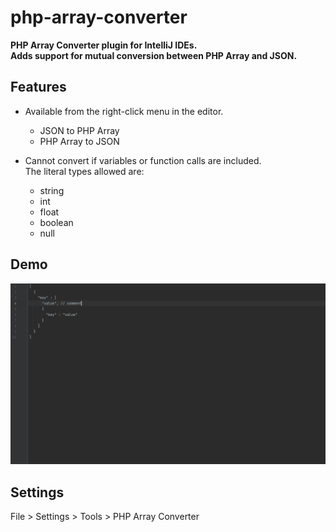 # php-array-converter

**PHP Array Converter plugin for IntelliJ IDEs.**  
**Adds support for mutual conversion between PHP Array and JSON.**

## Features

- Available from the right-click menu in the editor.
  - JSON to PHP Array
  - PHP Array to JSON


- Cannot convert if variables or function calls are included.  
  The literal types allowed are:
  - string
  - int
  - float
  - boolean
  - null

## Demo

![demo](./images/demo.gif)

## Settings

File > Settings > Tools > PHP Array Converter
